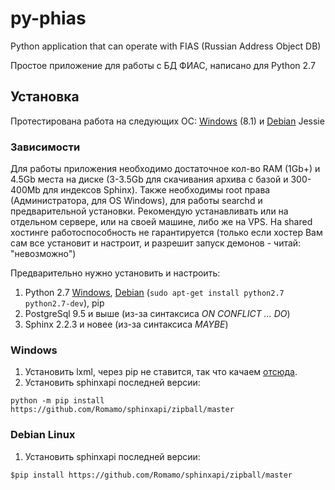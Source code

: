 # py-phias
Python application that can operate with FIAS (Russian Address Object DB)

Простое приложение для работы с БД ФИАС, написано для Python 2.7

## Установка
Протестирована работа на следующих ОС: [Windows](#Windows) (8.1) и [Debian](#debian-linux) Jessie

### Зависимости

Для работы приложения необходимо достаточное кол-во RAM (1Gb+) и 4.5Gb места на диске 
(3-3.5Gb для скачивания архива с базой и  300-400Mb для индексов Sphinx). Также необходимы root права 
(Администратора, для OS Windows), для работы searchd и предварительной установки. 
Рекомендую устанавливать или на отдельном сервере, или на своей машине, либо же на VPS. 
На shared хостинге работоспособность не гарантируется (только если хостер Вам сам все установит и настроит, 
и разрешит запуск демонов - читай: "невозможно")

Предварительно нужно установить и настроить:

1. Python 2.7 [Windows](https://www.python.org/downloads/windows/), [Debian](https://www.python.org/downloads/source/) 
(`sudo apt-get install python2.7 python2.7-dev`), pip
2. PostgreSql 9.5 и выше (из-за синтаксиса _ON CONFLICT ... DO_)
3. Sphinx 2.2.3 и новее (из-за синтаксиса _MAYBE_)

### Windows
1. Установить lxml, через pip не ставится, так что качаем [отсюда](https://pypi.python.org/pypi/lxml/3.5.0).
2. Установить sphinxapi последней версии: 

`python -m pip install https://github.com/Romamo/sphinxapi/zipball/master`

### Debian Linux
1. Установить sphinxapi последней версии: 

`$pip install https://github.com/Romamo/sphinxapi/zipball/master`